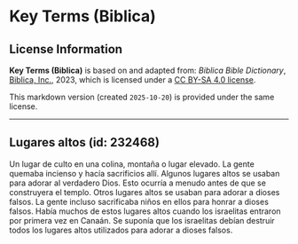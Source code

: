 # Key Terms (Biblica)

## License Information

**Key Terms (Biblica)** is based on and adapted from: _Biblica Bible Dictionary_, [Biblica, Inc.](https://www.biblica.com/), 2023, which is licensed under a [CC BY-SA 4.0 license](https://creativecommons.org/licenses/by-sa/4.0/legalcode.en).

This markdown version (created `2025-10-20`) is provided under the same license.



--------------------------------

## Lugares altos (id: 232468)

Un lugar de culto en una colina, montaña o lugar elevado. La gente quemaba incienso y hacía sacrificios allí. Algunos lugares altos se usaban para adorar al verdadero Dios. Esto ocurría a menudo antes de que se construyera el templo. Otros lugares altos se usaban para adorar a dioses falsos. La gente incluso sacrificaba niños en ellos para honrar a dioses falsos. Había muchos de estos lugares altos cuando los israelitas entraron por primera vez en Canaán. Se suponía que los israelitas debían destruir todos los lugares altos utilizados para adorar a dioses falsos.


